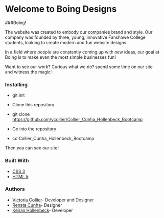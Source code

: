 # Welcome to Boing Designs

###Boing!

The website was created to embody our companies brand and style. Our company was founded by three, young, innovative Fanshawe College students, looking to create modern and fun website designs.

In a field where people are constantly coming up with new ideas, our goal at Boing is to make even the most simple businesses fun!

Want to see our work? Curious what we do? spend some time on our site and witness the magic!


### Installing

- git init

- Clone this repository

- git clone https://github.com/vcollier/Collier_Cunha_Hollenbeck_Bootcamp

- Go into the repository

- cd Collier_Cunha_Hollenbeck_Bootcamp

Then you can see our site!

### Built With

- [CSS 3](https://cssreference.io/flexbox/)
- [HTML 5](https://dev.w3.org/html5/html-author/)

### Authors

- [Victoria Collier](https://github.com/vcollier)- Developer and Designer
- [Renata Cunha](https://github.com/Re-01)- Designer
- [Keiran Hollenbeck](https://github.com/kmankeiran)- Developer